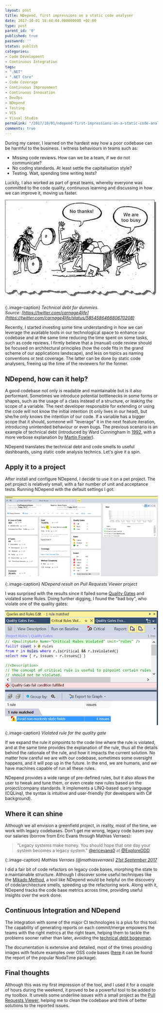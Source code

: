 ```yaml
---
layout: post
title: NDepend, first impressions on a static code analyser
date: 2017-10-01 18:44:04.000000000 +02:00
type: post
parent_id: '0'
published: true
password: ''
status: publish
categories:
- Code Development
- Continuous Integration
tags:
- ".NET"
- ".NET Core"
- Code Coverage
- Continuous Improvement
- Continuous Innovation
- DevOps
- NDepend
- Testing
- VCS
- Visual Studio
permalink: "/2017/10/01/ndepend-first-impressions-on-a-static-code-analyser/"
comments: true
---
```

During my career, I learned on the hardest way how a poor codebase can be harmful to the business. I witness behaviours in teams such as:

*   Missing code reviews. How can we be a team, if we do not communicate?
*   No coding standards. At least settle the capitalisation style?
*   Testing. Wait, spending time writing tests?

Luckily, I also worked as part of great teams, whereby everyone was committed to the code quality, continuous learning and discussing in how we can improve it, moving us faster.

![Technical debt for dummies](/images/assets/cb_3ijuugaaa7_4.jpg)

{:.image-caption}
*Technical debt for dummies. Source: [https://twitter.com/carnage4life](https://twitter.com/carnage4life/status/585458646680670208)*

Recently, I started investing some time understanding in how we can leverage the available tools in our technological space to enhance our codebase and at the same time reducing the time spent on some tasks, such as code reviews. I firmly believe that a (manual) code review should be focused on architectural principles (how the code fits in the grand scheme of our applications landscape), and less on topics as naming conventions or test coverage. The latter can be done by static code analysers, freeing up the time of the reviewers for the former.

NDepend, how can it help?
-------------------------

A good codebase not only is readable and maintainable but is it also performant. Sometimes we introduce potential bottlenecks in some forms or shapes, such as the usage of a class instead of a structure, or leaking the scope of a variable. The next developer responsible for extending or using the code will not know the initial intention (it only lives in our head), but she/he only knows the intention of our code. If a variable has a bigger scope that it should, someone will "leverage" it in the next feature iteration, introducing unintended behaviour or even bugs. The previous scenario is an example of technical debt (introduced by Ward Cunningham in [1992](http://c2.com/doc/oopsla92.html), with a more verbose explanation by [Martin Fowler](https://martinfowler.com/bliki/TechnicalDebt.html)).

NDepend translates the technical debt and code smells to useful dashboards, using static code analysis technics. Let's give it a spin.

Apply it to a project
---------------------

After install and configure NDepend, I decide to use it on a pet project. The pet project is relatively small, with a fair number of unit and acceptance tests. Running NDepend with the default settings I got:

![PullRequestsViewer_NDepend_Dashboard](/images/assets/pullrequestsviewer_ndepend_dashboard.png)

{:.image-caption}
*NDepend result on Pull Requests Viewer project*

I was surprised with the results since it failed some [Quality Gates](https://www.ndepend.com/docs/quality-gates) and violated some Rules. Doing further digging, I found the "bad boy", who violate one of the quality gates:

![PullRequestsViewer_NDepend_RulesViolated](/images/assets/pullrequestsviewer_ndepend_rulesviolated.png)

{:.image-caption}
*Violated rule for the quality gate*

If we expand the rule it pinpoints to the code line where the rule is violated, and at the same time provides the explanation of the rule, thus all the details behind the rationale of the rule, and how it impacts the current solution. No matter how careful we are with our codebase, sometimes some oversight happens, and it will pop up in the future. In the end, we are humans, and we have machines capable of run all these rules.

NDepend provides a wide range of pre-defined rules, but it also allows the user to tweak and tune them, or even create new rules based on the project/company standards. It implements a LINQ-based query language (CQLinq), the syntax is intuitive and user-friendly (for developers with C# background).

Where it can shine
------------------

Although we all envision a greenfield project, in reality, most of the time, we work with legacy codebases. Don't get me wrong, legacy code bases pay our salaries (borrow from Eric Evans through Mathias Verraes‏):

> "Legacy systems make money. You should hope that one day your system becomes a legacy system." [@ericevans0](https://twitter.com/ericevans0) at [@ExploreDDD](https://twitter.com/ExploreDDD)
 
{:.image-caption}
*Mathias Verraes (@mathiasverraes) [21st September 2017](https://twitter.com/mathiasverraes/status/910678206985973760)*

I did a fair bit of code refactors on legacy code bases, morphing the state to a maintainable structure. Although I discover some useful techniques like the [Mikado Method](https://www.manning.com/books/the-mikado-method), a tool like NDepend would be helpful on the discovery of code/architecture smells, speeding up the refactoring work. Along with it, NDepend tracks the code base metrics across time, providing useful insights over the work done.

Continuous Integration and NDepend
----------------------------------

The integration with some of the major CI technologies is a plus for this tool. The capability of generating reports on each commit/merge empowers the teams with the right metrics at the right team, helping them to tackle the problems sooner rather than later, avoiding the [technical debt bogeyman](https://www.ndepend.com/docs/technical-debt).

The documentation is extensive and detailed, most of the times providing images with feature examples over OSS code bases ([here](https://www.ndepend.com/Sample-Reports/OnNodaTime/NDependReport.html#Main) it can be found the report of the popular NodaTime package).

Final thoughts
--------------

Although this was my first impression of the tool, and I used it for a couple of hours during the weekend, it proved to be a powerful tool to be added to my toolbox. It unveils some underline issues with a small project as the [Pull Requests Viewer](https://github.com/joaoasrosa/pullrequests-viewer), helping me to clean the codebase and think of better solutions to the reported issues.

